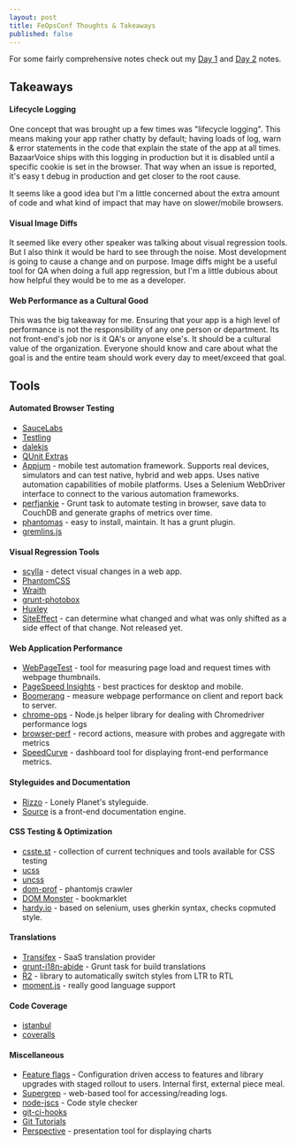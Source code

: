 ```yaml
---
layout: post
title: FeOpsConf Thoughts & Takeaways
published: false
---
```


For some fairly comprehensive notes check out my [Day 1](/2014/04/24/feops-conf-day-1/) and [Day 2](/2014/04/25/feops-conf-day-2/) notes.

## Takeaways

#### Lifecycle Logging

One concept that was brought up a few times was "lifecycle logging".  This means making your app rather chatty by default; having loads of log, warn & error statements in the code that explain the state of the app at all times. BazaarVoice ships with this logging in production but it is disabled until a specific cookie is set in the browser.  That way when an issue is reported, it's easy t debug in production and get closer to the root cause.

It seems like a good idea but I'm a little concerned about the extra amount of code and what kind of impact that may have on slower/mobile browsers.

#### Visual Image Diffs

It seemed like every other speaker was talking about visual regression tools. But I also think it would be hard to see through the noise.  Most development is going to cause a change and on purpose.  Image diffs might be a useful tool for QA when doing a full app regression, but I'm a little dubious about how helpful they would be to me as a developer.

#### Web Performance as a Cultural Good

This was the big takeaway for me.  Ensuring that your app is a high level of performance is not the responsibility of any one person or department.  Its not front-end's job nor is it QA's or anyone else's.  It should be a cultural value of the organization.  Everyone should know and care about what the goal is and the entire team should work every day to meet/exceed that goal.


## Tools

#### Automated Browser Testing

* [SauceLabs](https://saucelabs.com/)
* [Testling](https://ci.testling.com/)
* [dalekjs](http://dalekjs.com/)
* [QUnit Extras](https://github.com/jdalton/qunit-extras)
* [Appium](http://appium.io) - mobile test automation framework. Supports real devices, simulators and can test native, hybrid and web apps. Uses native automation capabilities of mobile platforms. Uses a Selenium WebDriver interface to connect to the various automation frameworks.
* [perfjankie](https://github.com/axemclion/perfjankie) - Grunt task to automate testing in browser, save data to CouchDB and generate graphs of metrics over time.
* [phantomas](https://github.com/macbre/phantomas) - easy to install, maintain. It has a grunt plugin.
* [gremlins.js](https://github.com/marmelab/gremlins.js)

#### Visual Regression Tools

* [scylla](http://getscylla.com/) - detect visual changes in a web app.
* [PhantomCSS](https://github.com/Huddle/PhantomCSS)
* [Wraith](https://github.com/BBC-News/wraith)
* [grunt-photobox](https://github.com/stefanjudis/grunt-photoBox)
* [Huxley](https://github.com/facebook/huxley)
* [SiteEffect](http://siteeffect.io) - can determine what changed and what was only shifted as a side effect of that change. Not released yet.

#### Web Application Performance

* [WebPageTest](http://webpagetest.org) - tool for measuring page load and request times with webpage thumbnails.
* [PageSpeed Insights](https://developers.google.com/speed/pagespeed/insights/) - best practices for desktop and mobile.
* [Boomerang](http://yahoo.github.io/boomerang/doc/) - measure webpage performance on client and report back to server.
* [chrome-ops](http://github.com/jlipps/chrome-ops) - Node.js helper library for dealing with Chromedriver performance logs
* [browser-perf](https://github.com/axemclion/browser-perf) - record actions, measure with probes and aggregate with metrics
* [SpeedCurve](http://speedcurve.com/) - dashboard tool for displaying front-end performance metrics.

#### Styleguides and Documentation

* [Rizzo](http://rizzo.lonelyplanet.com/styleguide/) - Lonely Planet's styleguide.
* [Source](http://sourcejs.com) is a front-end documentation engine.

#### CSS Testing & Optimization

* [csste.st](http://csste.st) - collection of current techniques and tools available for CSS testing
* [ucss](https://github.com/operasoftware/ucss)
* [uncss](https://github.com/giakki/uncss)
* [dom-prof](https://github.com/josh/dom-prof) - phantomjs crawler
* [DOM Monster](http://mir.aculo.us/dom-monster/) - bookmarklet
* [hardy.io](http://hardy.io) - based on selenium, uses gherkin syntax, checks copmuted style.

#### Translations

* [Transifex](https://www.transifex.com/) - SaaS translation provider
* [grunt-i18n-abide](https://github.com/mozilla/grunt-i18n-abide) - Grunt task for build translations
* [R2](https://github.com/ded/R2) - library to automatically switch styles from LTR to RTL
* [moment.js](http://momentjs.com/) - really good language support

#### Code Coverage

* [istanbul](https://github.com/gotwarlost/istanbul)
* [coveralls](http://coveralls.io)

#### Miscellaneous

* [Feature flags](https://github.com/etsy/feature) - Configuration driven access to features and library upgrades with staged rollout to users. Internal first, external piece meal.
* [Supergrep](https://github.com/etsy/supergrep) - web-based tool for accessing/reading logs.
* [node-jscs](https://github.com/mdevils/node-jscs) - Code style checker
* [git-ci-hooks](http://bit.do/git-ci)
* [Git Tutorials](http://atlassian.com/git)
* [Perspective](http://pixxa.com/) - presentation tool for displaying charts
